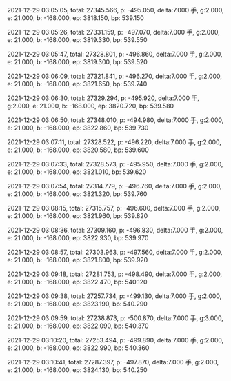 2021-12-29 03:05:05, total: 27345.566, p: -495.050, delta:7.000 手, g:2.000, e: 21.000, b: -168.000, ep: 3818.150, bp: 539.150

2021-12-29 03:05:26, total: 27331.159, p: -497.070, delta:7.000 手, g:2.000, e: 21.000, b: -168.000, ep: 3819.330, bp: 539.550

2021-12-29 03:05:47, total: 27328.801, p: -496.860, delta:7.000 手, g:2.000, e: 21.000, b: -168.000, ep: 3819.300, bp: 539.520

2021-12-29 03:06:09, total: 27321.841, p: -496.270, delta:7.000 手, g:2.000, e: 21.000, b: -168.000, ep: 3821.650, bp: 539.740

2021-12-29 03:06:30, total: 27329.294, p: -495.920, delta:7.000 手, g:2.000, e: 21.000, b: -168.000, ep: 3820.720, bp: 539.580

2021-12-29 03:06:50, total: 27348.010, p: -494.980, delta:7.000 手, g:2.000, e: 21.000, b: -168.000, ep: 3822.860, bp: 539.730

2021-12-29 03:07:11, total: 27328.522, p: -496.220, delta:7.000 手, g:2.000, e: 21.000, b: -168.000, ep: 3820.580, bp: 539.600

2021-12-29 03:07:33, total: 27328.573, p: -495.950, delta:7.000 手, g:2.000, e: 21.000, b: -168.000, ep: 3821.010, bp: 539.620

2021-12-29 03:07:54, total: 27314.779, p: -496.760, delta:7.000 手, g:2.000, e: 21.000, b: -168.000, ep: 3821.320, bp: 539.760

2021-12-29 03:08:15, total: 27315.757, p: -496.600, delta:7.000 手, g:2.000, e: 21.000, b: -168.000, ep: 3821.960, bp: 539.820

2021-12-29 03:08:36, total: 27309.160, p: -496.830, delta:7.000 手, g:2.000, e: 21.000, b: -168.000, ep: 3822.930, bp: 539.970

2021-12-29 03:08:57, total: 27303.963, p: -497.560, delta:7.000 手, g:2.000, e: 21.000, b: -168.000, ep: 3821.800, bp: 539.920

2021-12-29 03:09:18, total: 27281.753, p: -498.490, delta:7.000 手, g:2.000, e: 21.000, b: -168.000, ep: 3822.470, bp: 540.120

2021-12-29 03:09:38, total: 27257.734, p: -499.130, delta:7.000 手, g:2.000, e: 21.000, b: -168.000, ep: 3823.190, bp: 540.290

2021-12-29 03:09:59, total: 27238.873, p: -500.870, delta:7.000 手, g:3.000, e: 21.000, b: -168.000, ep: 3822.090, bp: 540.370

2021-12-29 03:10:20, total: 27253.494, p: -499.890, delta:7.000 手, g:2.000, e: 21.000, b: -168.000, ep: 3822.990, bp: 540.360

2021-12-29 03:10:41, total: 27287.397, p: -497.870, delta:7.000 手, g:2.000, e: 21.000, b: -168.000, ep: 3824.130, bp: 540.250